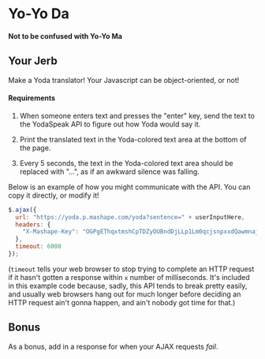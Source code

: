 # Yo-Yo Da

#### Not to be confused with Yo-Yo Ma

## Your Jerb

Make a Yoda translator! Your Javascript can be object-oriented, or not!

#### Requirements

1. When someone enters text and presses the "enter" key, send the text to the YodaSpeak API to figure out how Yoda would say it. 

2. Print the translated text in the Yoda-colored text area at the bottom of the page.

3. Every 5 seconds, the text in the Yoda-colored text area should be replaced with "...", as if an awkward silence was falling. 

Below is an example of how you might communicate with the API. You can copy it directly, or modify it!

```js
$.ajax({
  url: "https://yoda.p.mashape.com/yoda?sentence=" + userInputHere, 
  headers: {
    "X-Mashape-Key": "OGPgEThqxtmshCpTDZyOUBndDjLLp1Lm0qcjsnpxxdQawmnaj7"
  },
  timeout: 6000
});
```

(`timeout` tells your web browser to stop trying to complete an HTTP request if it hasn't gotten a response within `x` number of milliseconds. It's included in this example code because, sadly, this API tends to break pretty easily, and usually web browsers hang out for much longer before deciding an HTTP request ain't gonna happen, and ain't nobody got time for that.)


## Bonus

As a bonus, add in a response for when your AJAX requests *fail*.
